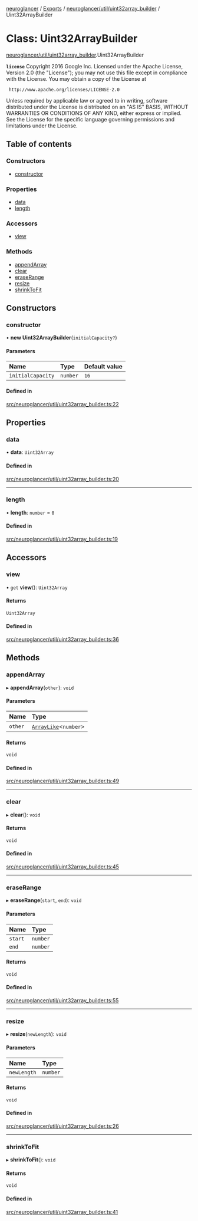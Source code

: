 [neuroglancer](../README.md) / [Exports](../modules.md) / [neuroglancer/util/uint32array\_builder](../modules/neuroglancer_util_uint32array_builder.md) / Uint32ArrayBuilder

# Class: Uint32ArrayBuilder

[neuroglancer/util/uint32array_builder](../modules/neuroglancer_util_uint32array_builder.md).Uint32ArrayBuilder

**`license`**
Copyright 2016 Google Inc.
Licensed under the Apache License, Version 2.0 (the "License");
you may not use this file except in compliance with the License.
You may obtain a copy of the License at

     http://www.apache.org/licenses/LICENSE-2.0

Unless required by applicable law or agreed to in writing, software
distributed under the License is distributed on an "AS IS" BASIS,
WITHOUT WARRANTIES OR CONDITIONS OF ANY KIND, either express or implied.
See the License for the specific language governing permissions and
limitations under the License.

## Table of contents

### Constructors

- [constructor](neuroglancer_util_uint32array_builder.Uint32ArrayBuilder.md#constructor)

### Properties

- [data](neuroglancer_util_uint32array_builder.Uint32ArrayBuilder.md#data)
- [length](neuroglancer_util_uint32array_builder.Uint32ArrayBuilder.md#length)

### Accessors

- [view](neuroglancer_util_uint32array_builder.Uint32ArrayBuilder.md#view)

### Methods

- [appendArray](neuroglancer_util_uint32array_builder.Uint32ArrayBuilder.md#appendarray)
- [clear](neuroglancer_util_uint32array_builder.Uint32ArrayBuilder.md#clear)
- [eraseRange](neuroglancer_util_uint32array_builder.Uint32ArrayBuilder.md#eraserange)
- [resize](neuroglancer_util_uint32array_builder.Uint32ArrayBuilder.md#resize)
- [shrinkToFit](neuroglancer_util_uint32array_builder.Uint32ArrayBuilder.md#shrinktofit)

## Constructors

### constructor

• **new Uint32ArrayBuilder**(`initialCapacity?`)

#### Parameters

| Name | Type | Default value |
| :------ | :------ | :------ |
| `initialCapacity` | `number` | `16` |

#### Defined in

[src/neuroglancer/util/uint32array_builder.ts:22](https://github.com/ActiveBrainAtlas2/neuroglancer/blob/034b457d/src/neuroglancer/util/uint32array_builder.ts#L22)

## Properties

### data

• **data**: `Uint32Array`

#### Defined in

[src/neuroglancer/util/uint32array_builder.ts:20](https://github.com/ActiveBrainAtlas2/neuroglancer/blob/034b457d/src/neuroglancer/util/uint32array_builder.ts#L20)

___

### length

• **length**: `number` = `0`

#### Defined in

[src/neuroglancer/util/uint32array_builder.ts:19](https://github.com/ActiveBrainAtlas2/neuroglancer/blob/034b457d/src/neuroglancer/util/uint32array_builder.ts#L19)

## Accessors

### view

• `get` **view**(): `Uint32Array`

#### Returns

`Uint32Array`

#### Defined in

[src/neuroglancer/util/uint32array_builder.ts:36](https://github.com/ActiveBrainAtlas2/neuroglancer/blob/034b457d/src/neuroglancer/util/uint32array_builder.ts#L36)

## Methods

### appendArray

▸ **appendArray**(`other`): `void`

#### Parameters

| Name | Type |
| :------ | :------ |
| `other` | [`ArrayLike`](../interfaces/neuroglancer_async_computation_encode_compressed_segmentation_request._internal_.ArrayLike.md)<`number`\> |

#### Returns

`void`

#### Defined in

[src/neuroglancer/util/uint32array_builder.ts:49](https://github.com/ActiveBrainAtlas2/neuroglancer/blob/034b457d/src/neuroglancer/util/uint32array_builder.ts#L49)

___

### clear

▸ **clear**(): `void`

#### Returns

`void`

#### Defined in

[src/neuroglancer/util/uint32array_builder.ts:45](https://github.com/ActiveBrainAtlas2/neuroglancer/blob/034b457d/src/neuroglancer/util/uint32array_builder.ts#L45)

___

### eraseRange

▸ **eraseRange**(`start`, `end`): `void`

#### Parameters

| Name | Type |
| :------ | :------ |
| `start` | `number` |
| `end` | `number` |

#### Returns

`void`

#### Defined in

[src/neuroglancer/util/uint32array_builder.ts:55](https://github.com/ActiveBrainAtlas2/neuroglancer/blob/034b457d/src/neuroglancer/util/uint32array_builder.ts#L55)

___

### resize

▸ **resize**(`newLength`): `void`

#### Parameters

| Name | Type |
| :------ | :------ |
| `newLength` | `number` |

#### Returns

`void`

#### Defined in

[src/neuroglancer/util/uint32array_builder.ts:26](https://github.com/ActiveBrainAtlas2/neuroglancer/blob/034b457d/src/neuroglancer/util/uint32array_builder.ts#L26)

___

### shrinkToFit

▸ **shrinkToFit**(): `void`

#### Returns

`void`

#### Defined in

[src/neuroglancer/util/uint32array_builder.ts:41](https://github.com/ActiveBrainAtlas2/neuroglancer/blob/034b457d/src/neuroglancer/util/uint32array_builder.ts#L41)
